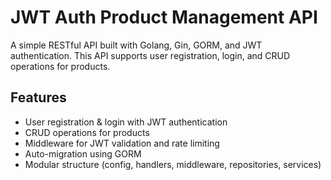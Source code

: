 # JWT Auth Product Management API

A simple RESTful API built with Golang, Gin, GORM, and JWT authentication. This API supports user registration, login, and CRUD operations for products.

## Features

- User registration & login with JWT authentication
- CRUD operations for products
- Middleware for JWT validation and rate limiting
- Auto-migration using GORM
- Modular structure (config, handlers, middleware, repositories, services)
